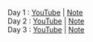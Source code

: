 Day 1 : [YouTube](https://www.youtube.com/watch?v=lgBj6ZtkFv8) | [Note](https://github.com/UEMK-CS-2019/Classes-YT-link/blob/main/Mathematics%20and%20Stat.%204/Notes/NM%20Intro%20(CS).pdf) </br>
Day 2 : [YouTube](https://www.youtube.com/watch?v=ymv5Bs5462k) | [Note](https://github.com/UEMK-CS-2019/Classes-YT-link/blob/main/Mathematics%20and%20Stat.%204/Notes/Regula%20Falsi%20Method.pdf)</br>
Day 3 : [YouTube](https://www.youtube.com/watch?v=1YELCKd66t4) | [Note]()
